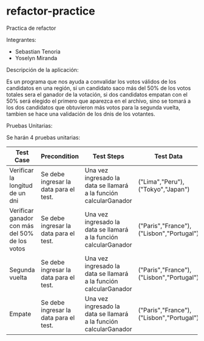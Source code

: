 # refactor-practice
Practica de refactor

Integrantes:
- Sebastian Tenoria
- Yoselyn Miranda
  
Descripción de la aplicación:

Es un programa que nos ayuda a convalidar los votos válidos de los candidatos en una región, si un candidato saco más del 50% de los votos totales sera el ganador de la votación, si dos candidatos empatan con el 50% será elegido el primero que aparezca en el archivo, sino se tomará a los dos candidatos que obtuvieron más votos para la segunda vuelta, tambien se hace una validación de los dnis de los votantes.

Pruebas Unitarias:

Se harán 4 pruebas unitarias:

| Test Case                           | Precondition                         | Test Steps                                                        | Test Data                      | Expected Result                                         |
|-------------------------------------|--------------------------------------|-------------------------------------------------------------------|-------------------------------|---------------------------------------------------------|
| Verificar la longitud de un dni| Se debe ingresar la data para el test. | Una vez ingresado la data se llamará a la función calcularGanador | ("Lima","Peru"), ("Tokyo","Japan") |   Aproximadamente 15490.18 km  |
| Verificar ganador con más del 50% de los votos | Se debe ingresar la data para el test. | Una vez ingresado la data se llamará a la función calcularGanador | ("Paris","France"), ("Lisbon","Portugal") |   Aproximadamente 1452.31 km  |
| Segunda vuelta | Se debe ingresar la data para el test. | Una vez ingresado la data se llamará a la función calcularGanador| ("Paris","France"), ("Lisbon","Portugal") |   Aproximadamente 1452.31 km  |
| Empate | Se debe ingresar la data para el test.| Una vez ingresado la data se llamará a la función calcularGanador | ("Paris","France"), ("Lisbon","Portugal") |   Aproximadamente 1452.31 km  |
